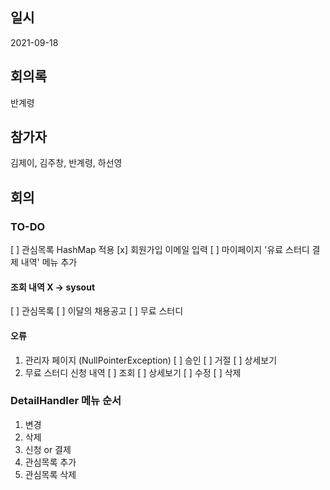 ## 일시

2021-09-18

## 회의록

반계령

## 참가자

김제이, 김주창, 반계령, 하선영

## 회의

### TO-DO

[ ] 관심목록 HashMap 적용
[x] 회원가입 이메일 입력
[ ] 마이페이지 '유료 스터디 결제 내역' 메뉴 추가

#### 조회 내역 X -> sysout

[ ] 관심목록
[ ] 이달의 채용공고
[ ] 무료 스터디

#### 오류

1. 관리자 페이지 (NullPointerException)
   [ ] 승인
   [ ] 거절
   [ ] 상세보기
2. 무료 스터디 신청 내역
   [ ] 조회
   [ ] 상세보기
   [ ] 수정
   [ ] 삭제

### DetailHandler 메뉴 순서

1. 변경
2. 삭제
3. 신청 or 결제
4. 관심목록 추가
5. 관심목록 삭제
